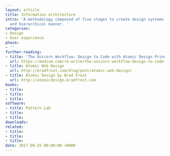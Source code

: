 ```yaml
---
layout: article
title: Information architecture
intro: 'A methodology composed of five stages to create design systems in a deliberate
  and hierarchical manner. '
categories:
- Design
- User experience
phase:
- ''
further-reading:
- title: 'The Unicorn Workflow: Design to Code with Atomic Design Principles and Sketch'
  url: https://medium.com/re-write/the-unicorn-workflow-design-to-code-with-atomic-design-principles-and-sketch-8b0fe7d05a37#.k8w0r72so
- title: Atomic Web Design
  url: http://bradfrost.com/blog/post/atomic-web-design/
- title: Atomic Design by Brad Frost
  url: http://atomicdesign.bradfrost.com
books:
- title: 
- title: 
- title: 
software:
- title: Pattern Lab
- title: 
- title: 
downloads: 
related:
- title: 
- title: 
- title: 
date: 2017-09-25 00:00:00 +0000
---
```

